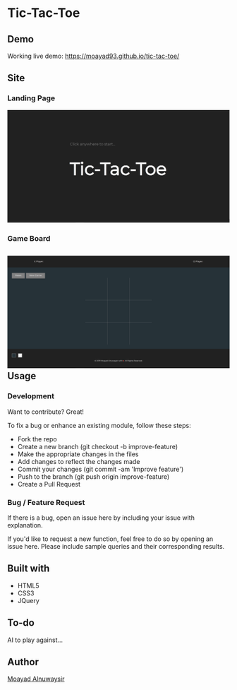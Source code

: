 <!-- - explanations of the technologies used

- the approach taken

- installation instructions

- unsolved problems

- other useful information etc. -->

Tic-Tac-Toe
======

Demo
------
Working live demo: https://moayad93.github.io/tic-tac-toe/

Site
------

### Landing Page
![Landing Page](landing-page.png)
### Game Board
![Game Board](game-board.png)
Usage
------

### Development
Want to contribute? Great!

To fix a bug or enhance an existing module, follow these steps:

* Fork the repo
* Create a new branch (git checkout -b improve-feature)
* Make the appropriate changes in the files
* Add changes to reflect the changes made
* Commit your changes (git commit -am 'Improve feature')
* Push to the branch (git push origin improve-feature)
* Create a Pull Request

### Bug / Feature Request
If there is a bug, open an issue here by including your issue with explanation.

If you'd like to request a new function, feel free to do so by opening an issue here. Please include sample queries and their corresponding results.

Built with
------
* HTML5
* CSS3
* JQuery

To-do
------
AI to play against...

Author
------
<a href="https://github.com/Moayad93/">Moayad Alnuwaysir</a>
